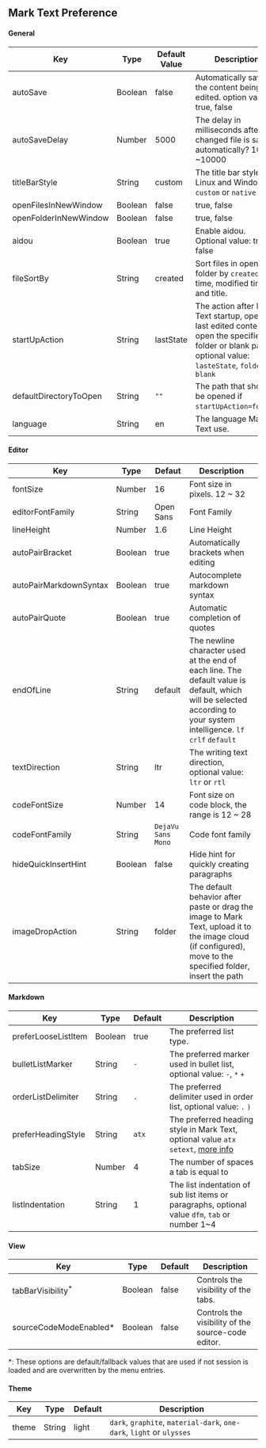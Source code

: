 ## Mark Text Preference

#### General

| Key                    | Type    | Default Value | Description                                                                                                                                                |
| ---------------------- | ------- | ------------- | ---------------------------------------------------------------------------------------------------------------------------------------------------------- |
| autoSave               | Boolean | false         | Automatically save the content being edited. option value: true, false                                                                                     |
| autoSaveDelay          | Number  | 5000          | The delay in milliseconds after a changed file is saved automatically? 1000 ~10000                                                                         |
| titleBarStyle          | String  | custom        | The title bar style on Linux and Window: `custom` or `native`                                                                                              |
| openFilesInNewWindow   | Boolean | false         | true, false                                                                                                                                                |
| openFolderInNewWindow  | Boolean | false         | true, false                                                                                                                                                |
| aidou                  | Boolean | true          | Enable aidou. Optional value: true, false                                                                                                                  |
| fileSortBy             | String  | created       | Sort files in opened folder by `created` time, modified time and title.                                                                                    |
| startUpAction          | String  | lastState     | The action after Mark Text startup, open the last edited content, open the specified folder or blank page, optional value: `lasteState`, `folder`, `blank` |
| defaultDirectoryToOpen | String  | `""`          | The path that should be opened if `startUpAction=folder`.                                                                                                  |
| language               | String  | en            | The language Mark Text use.                                                                                                                                |

#### Editor

| Key                    | Type    | Defaut             | Description                                                                                                                                                           |
| ---------------------- | ------- | ------------------ | --------------------------------------------------------------------------------------------------------------------------------------------------------------------- |
| fontSize               | Number  | 16                 | Font size in pixels. 12 ~ 32                                                                                                                                          |
| editorFontFamily       | String  | Open Sans          | Font Family                                                                                                                                                           |
| lineHeight             | Number  | 1.6                | Line Height                                                                                                                                                           |
| autoPairBracket        | Boolean | true               | Automatically brackets when editing                                                                                                                                   |
| autoPairMarkdownSyntax | Boolean | true               | Autocomplete markdown syntax                                                                                                                                          |
| autoPairQuote          | Boolean | true               | Automatic completion of quotes                                                                                                                                        |
| endOfLine              | String  | default            | The newline character used at the end of each line. The default value is default, which will be selected according to your system intelligence. `lf` `crlf` `default` |
| textDirection          | String  | ltr                | The writing text direction, optional value: `ltr` or `rtl`                                                                                                            |
| codeFontSize           | Number  | 14                 | Font size on code block, the range is 12 ~ 28                                                                                                                         |
| codeFontFamily         | String  | `DejaVu Sans Mono` | Code font family                                                                                                                                                      |
| hideQuickInsertHint    | Boolean | false              | Hide hint for quickly creating paragraphs                                                                                                                             |
| imageDropAction        | String  | folder             | The default behavior after paste or drag the image to Mark Text, upload it to the image cloud (if configured), move to the specified folder, insert the path          |

#### Markdown

| Key                 | Type    | Default | Description                                                                                                                          |
| ------------------- | ------- | ------- | ------------------------------------------------------------------------------------------------------------------------------------ |
| preferLooseListItem | Boolean | true    | The preferred list type.                                                                                                             |
| bulletListMarker    | String  | `-`     | The preferred marker used in bullet list, optional value: `-`, `*` `+`                                                               |
| orderListDelimiter  | String  | `.`     | The preferred delimiter used in order list, optional value: `.` `)`                                                                  |
| preferHeadingStyle  | String  | `atx`   | The preferred heading style in Mark Text, optional value `atx` `setext`, [more info](https://spec.commonmark.org/0.29/#atx-headings) |
| tabSize             | Number  | 4       | The number of spaces a tab is equal to                                                                                               |
| listIndentation     | String  | 1       | The list indentation of sub list items or paragraphs, optional value `dfm`, `tab` or number 1~4                                      |

#### View

| Key                           | Type    | Default | Description                                        |
| ----------------------------- | ------- | ------- | -------------------------------------------------- |
| tabBarVisibility<sup>*</sup>  | Boolean | false   | Controls the visibility of the tabs.               |
| sourceCodeModeEnabled*        | Boolean | false   | Controls the visibility of the source-code editor. |

\*: These options are default/fallback values that are used if not session is loaded and are overwritten by the menu entries.

#### Theme

| Key   | Type   | Default | Description                                                           |
| ----- | ------ | ------- | --------------------------------------------------------------------- |
| theme | String | light   | `dark`, `graphite`, `material-dark`, `one-dark`, `light` or `ulysses` |
